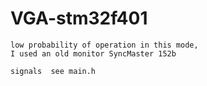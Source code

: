 # VGA-stm32f401

```
low probability of operation in this mode,
I used an old monitor SyncMaster 152b
```

```
signals  see main.h
```

